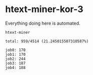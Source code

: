 # htext-miner-kor-3

Everything doing here is automated.

```
htext-miner

total: 959/4514 (21.245015507310587%)

job0: 170
job1: 170
job2: 244
job3: 187
job4: 188
```